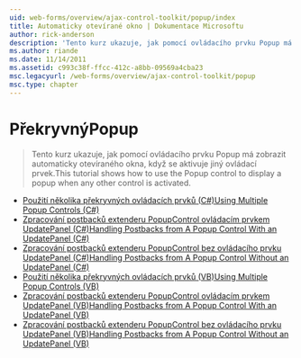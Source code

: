 ```yaml
---
uid: web-forms/overview/ajax-control-toolkit/popup/index
title: Automaticky otevírané okno | Dokumentace Microsoftu
author: rick-anderson
description: 'Tento kurz ukazuje, jak pomocí ovládacího prvku Popup má zobrazit automaticky otevíraného okna, když se aktivuje jiný ovládací prvek.'
ms.author: riande
ms.date: 11/14/2011
ms.assetid: c993c38f-ffcc-412c-a8bb-09569a4cba23
msc.legacyurl: /web-forms/overview/ajax-control-toolkit/popup
msc.type: chapter
---
```

<a name="popup"></a><span data-ttu-id="88322-103">Překryvný</span><span class="sxs-lookup"><span data-stu-id="88322-103">Popup</span></span>
====================
> <span data-ttu-id="88322-104">Tento kurz ukazuje, jak pomocí ovládacího prvku Popup má zobrazit automaticky otevíraného okna, když se aktivuje jiný ovládací prvek.</span><span class="sxs-lookup"><span data-stu-id="88322-104">This tutorial shows how to use the Popup control to display a popup when any other control is activated.</span></span>


- [<span data-ttu-id="88322-105">Použití několika překryvných ovládacích prvků (C#)</span><span class="sxs-lookup"><span data-stu-id="88322-105">Using Multiple Popup Controls (C#)</span></span>](using-multiple-popup-controls-cs.md)
- [<span data-ttu-id="88322-106">Zpracování postbacků extenderu PopupControl ovládacím prvkem UpdatePanel (C#)</span><span class="sxs-lookup"><span data-stu-id="88322-106">Handling Postbacks from A Popup Control With an UpdatePanel (C#)</span></span>](handling-postbacks-from-a-popup-control-with-an-updatepanel-cs.md)
- [<span data-ttu-id="88322-107">Zpracování postbacků extenderu PopupControl bez ovládacího prvku UpdatePanel (C#)</span><span class="sxs-lookup"><span data-stu-id="88322-107">Handling Postbacks from A Popup Control Without an UpdatePanel (C#)</span></span>](handling-postbacks-from-a-popup-control-without-an-updatepanel-cs.md)
- [<span data-ttu-id="88322-108">Použití několika překryvných ovládacích prvků (VB)</span><span class="sxs-lookup"><span data-stu-id="88322-108">Using Multiple Popup Controls (VB)</span></span>](using-multiple-popup-controls-vb.md)
- [<span data-ttu-id="88322-109">Zpracování postbacků extenderu PopupControl ovládacím prvkem UpdatePanel (VB)</span><span class="sxs-lookup"><span data-stu-id="88322-109">Handling Postbacks from A Popup Control With an UpdatePanel (VB)</span></span>](handling-postbacks-from-a-popup-control-with-an-updatepanel-vb.md)
- [<span data-ttu-id="88322-110">Zpracování postbacků extenderu PopupControl bez ovládacího prvku UpdatePanel (VB)</span><span class="sxs-lookup"><span data-stu-id="88322-110">Handling Postbacks from A Popup Control Without an UpdatePanel (VB)</span></span>](handling-postbacks-from-a-popup-control-without-an-updatepanel-vb.md)

